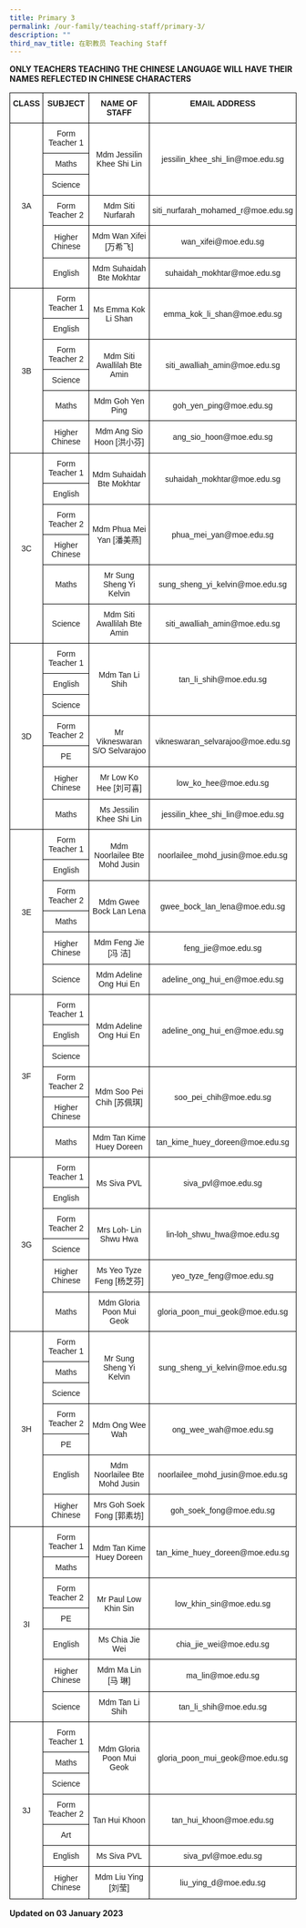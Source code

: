 ```yaml
---
title: Primary 3
permalink: /our-family/teaching-staff/primary-3/
description: ""
third_nav_title: 在职教员 Teaching Staff
---
```

**ONLY TEACHERS TEACHING THE CHINESE LANGUAGE WILL HAVE THEIR NAMES REFLECTED IN CHINESE CHARACTERS**

<style type="text/css">
.tg  {border-collapse:collapse;border-spacing:0;}
.tg td{border-color:black;border-style:solid;border-width:1px;font-family:Arial, sans-serif;font-size:14px;
  overflow:hidden;padding:10px 5px;word-break:normal;}
.tg th{border-color:black;border-style:solid;border-width:1px;font-family:Arial, sans-serif;font-size:14px;
  font-weight:normal;overflow:hidden;padding:10px 5px;word-break:normal;}
.tg .tg-9hzb{background-color:#FFF;font-weight:bold;text-align:center;vertical-align:top}
.tg .tg-f4yw{background-color:#FFF;text-align:center;vertical-align:middle}
</style>
<table class="tg">
<thead>
  <tr>
    <th class="tg-9hzb">CLASS</th>
    <th class="tg-9hzb">SUBJECT</th>
    <th class="tg-9hzb">NAME OF STAFF</th>
    <th class="tg-9hzb">EMAIL ADDRESS</th>
  </tr>
</thead>
<tbody>
  <tr>
    <td class="tg-f4yw" rowspan="6">3A</td>
    <td class="tg-f4yw">Form Teacher 1</td>
    <td class="tg-f4yw" rowspan="3">Mdm Jessilin Khee Shi Lin</td>
    <td class="tg-f4yw" rowspan="3">jessilin_khee_shi_lin@moe.edu.sg</td>
  </tr>
  <tr>
    <td class="tg-f4yw">Maths</td>
  </tr>
  <tr>
    <td class="tg-f4yw">Science</td>
  </tr>
  <tr>
    <td class="tg-f4yw">Form Teacher 2</td>
    <td class="tg-f4yw">Mdm Siti Nurfarah</td>
    <td class="tg-f4yw">siti_nurfarah_mohamed_r@moe.edu.sg</td>
  </tr>
  <tr>
    <td class="tg-f4yw">Higher Chinese</td>
    <td class="tg-f4yw">Mdm Wan Xifei [万希飞]</td>
    <td class="tg-f4yw">wan_xifei@moe.edu.sg</td>
  </tr>
  <tr>
    <td class="tg-f4yw">English</td>
    <td class="tg-f4yw">Mdm Suhaidah Bte Mokhtar</td>
    <td class="tg-f4yw">suhaidah_mokhtar@moe.edu.sg</td>
  </tr>
  <tr>
    <td class="tg-f4yw" rowspan="6">3B</td>
    <td class="tg-f4yw">Form Teacher 1</td>
    <td class="tg-f4yw" rowspan="2">Ms Emma Kok Li Shan</td>
    <td class="tg-f4yw" rowspan="2">emma_kok_li_shan@moe.edu.sg</td>
  </tr>
  <tr>
    <td class="tg-f4yw">English</td>
  </tr>
  <tr>
    <td class="tg-f4yw">Form Teacher 2</td>
    <td class="tg-f4yw" rowspan="2">Mdm Siti Awallilah Bte Amin</td>
    <td class="tg-f4yw" rowspan="2">siti_awalliah_amin@moe.edu.sg</td>
  </tr>
  <tr>
    <td class="tg-f4yw">Science</td>
  </tr>
  <tr>
    <td class="tg-f4yw">Maths</td>
    <td class="tg-f4yw">Mdm Goh Yen Ping</td>
    <td class="tg-f4yw">goh_yen_ping@moe.edu.sg</td>
  </tr>
  <tr>
    <td class="tg-f4yw">Higher Chinese</td>
    <td class="tg-f4yw">Mdm Ang Sio Hoon [洪小芬]</td>
    <td class="tg-f4yw">ang_sio_hoon@moe.edu.sg</td>
  </tr>
  <tr>
    <td class="tg-f4yw" rowspan="6">3C</td>
    <td class="tg-f4yw">Form Teacher 1</td>
    <td class="tg-f4yw" rowspan="2">Mdm Suhaidah Bte Mokhtar</td>
    <td class="tg-f4yw" rowspan="2">suhaidah_mokhtar@moe.edu.sg</td>
  </tr>
  <tr>
    <td class="tg-f4yw">English</td>
  </tr>
  <tr>
    <td class="tg-f4yw">Form Teacher 2</td>
    <td class="tg-f4yw" rowspan="2">Mdm Phua Mei Yan [潘美燕]</td>
    <td class="tg-f4yw" rowspan="2">phua_mei_yan@moe.edu.sg</td>
  </tr>
  <tr>
    <td class="tg-f4yw">Higher Chinese</td>
  </tr>
  <tr>
    <td class="tg-f4yw">Maths</td>
    <td class="tg-f4yw">Mr Sung Sheng Yi Kelvin</td>
    <td class="tg-f4yw">sung_sheng_yi_kelvin@moe.edu.sg</td>
  </tr>
  <tr>
    <td class="tg-f4yw">Science</td>
    <td class="tg-f4yw">Mdm Siti Awallilah Bte Amin</td>
    <td class="tg-f4yw">siti_awalliah_amin@moe.edu.sg</td>
  </tr>
  <tr>
    <td class="tg-f4yw" rowspan="7">3D</td>
    <td class="tg-f4yw">Form Teacher 1</td>
    <td class="tg-f4yw" rowspan="3">Mdm Tan Li Shih</td>
    <td class="tg-f4yw" rowspan="3">tan_li_shih@moe.edu.sg</td>
  </tr>
  <tr>
    <td class="tg-f4yw">English</td>
  </tr>
  <tr>
    <td class="tg-f4yw">Science</td>
  </tr>
  <tr>
    <td class="tg-f4yw">Form Teacher 2</td>
    <td class="tg-f4yw" rowspan="2">Mr Vikneswaran S/O Selvarajoo</td>
    <td class="tg-f4yw" rowspan="2">vikneswaran_selvarajoo@moe.edu.sg</td>
  </tr>
  <tr>
    <td class="tg-f4yw">PE</td>
  </tr>
  <tr>
    <td class="tg-f4yw">Higher Chinese</td>
    <td class="tg-f4yw">Mr Low Ko Hee [刘可喜]</td>
    <td class="tg-f4yw">low_ko_hee@moe.edu.sg</td>
  </tr>
  <tr>
    <td class="tg-f4yw">Maths</td>
    <td class="tg-f4yw">Ms Jessilin Khee Shi Lin</td>
    <td class="tg-f4yw">jessilin_khee_shi_lin@moe.edu.sg</td>
  </tr>
  <tr>
    <td class="tg-f4yw" rowspan="6">3E</td>
    <td class="tg-f4yw">Form Teacher 1</td>
    <td class="tg-f4yw" rowspan="2">Mdm Noorlailee Bte Mohd Jusin</td>
    <td class="tg-f4yw" rowspan="2">noorlailee_mohd_jusin@moe.edu.sg</td>
  </tr>
  <tr>
    <td class="tg-f4yw">English</td>
  </tr>
  <tr>
    <td class="tg-f4yw">Form Teacher 2</td>
    <td class="tg-f4yw" rowspan="2">Mdm Gwee Bock Lan Lena</td>
    <td class="tg-f4yw" rowspan="2">gwee_bock_lan_lena@moe.edu.sg</td>
  </tr>
  <tr>
    <td class="tg-f4yw">Maths</td>
  </tr>
  <tr>
    <td class="tg-f4yw">Higher Chinese</td>
    <td class="tg-f4yw">Mdm Feng Jie [冯 洁]</td>
    <td class="tg-f4yw">feng_jie@moe.edu.sg</td>
  </tr>
  <tr>
    <td class="tg-f4yw">Science</td>
    <td class="tg-f4yw">Mdm Adeline Ong Hui En</td>
    <td class="tg-f4yw">adeline_ong_hui_en@moe.edu.sg</td>
  </tr>
  <tr>
    <td class="tg-f4yw" rowspan="6">3F</td>
    <td class="tg-f4yw">Form Teacher 1</td>
    <td class="tg-f4yw" rowspan="3">Mdm Adeline Ong Hui En</td>
    <td class="tg-f4yw" rowspan="3">adeline_ong_hui_en@moe.edu.sg</td>
  </tr>
  <tr>
    <td class="tg-f4yw">English</td>
  </tr>
  <tr>
    <td class="tg-f4yw">Science</td>
  </tr>
  <tr>
    <td class="tg-f4yw">Form Teacher 2</td>
    <td class="tg-f4yw" rowspan="2">Mdm Soo Pei Chih [苏佩琪]</td>
    <td class="tg-f4yw" rowspan="2">soo_pei_chih@moe.edu.sg</td>
  </tr>
  <tr>
    <td class="tg-f4yw">Higher Chinese</td>
  </tr>
  <tr>
    <td class="tg-f4yw">Maths</td>
    <td class="tg-f4yw">Mdm Tan Kime Huey Doreen</td>
    <td class="tg-f4yw">tan_kime_huey_doreen@moe.edu.sg</td>
  </tr>
  <tr>
    <td class="tg-f4yw" rowspan="6">3G</td>
    <td class="tg-f4yw">Form Teacher 1</td>
    <td class="tg-f4yw" rowspan="2">Ms Siva PVL</td>
    <td class="tg-f4yw" rowspan="2">siva_pvl@moe.edu.sg</td>
  </tr>
  <tr>
    <td class="tg-f4yw">English</td>
  </tr>
  <tr>
    <td class="tg-f4yw">Form Teacher 2</td>
    <td class="tg-f4yw" rowspan="2">Mrs Loh- Lin Shwu Hwa</td>
    <td class="tg-f4yw" rowspan="2">lin-loh_shwu_hwa@moe.edu.sg</td>
  </tr>
  <tr>
    <td class="tg-f4yw">Science</td>
  </tr>
  <tr>
    <td class="tg-f4yw">Higher Chinese</td>
    <td class="tg-f4yw">Ms Yeo Tyze Feng [杨芝芬]</td>
    <td class="tg-f4yw">yeo_tyze_feng@moe.edu.sg</td>
  </tr>
  <tr>
    <td class="tg-f4yw">Maths</td>
    <td class="tg-f4yw">Mdm Gloria Poon Mui Geok</td>
    <td class="tg-f4yw">gloria_poon_mui_geok@moe.edu.sg</td>
  </tr>
  <tr>
    <td class="tg-f4yw" rowspan="7">3H</td>
    <td class="tg-f4yw">Form Teacher 1</td>
    <td class="tg-f4yw" rowspan="3">Mr Sung Sheng Yi Kelvin</td>
    <td class="tg-f4yw" rowspan="3">sung_sheng_yi_kelvin@moe.edu.sg</td>
  </tr>
  <tr>
    <td class="tg-f4yw">Maths</td>
  </tr>
  <tr>
    <td class="tg-f4yw">Science</td>
  </tr>
  <tr>
    <td class="tg-f4yw">Form Teacher 2</td>
    <td class="tg-f4yw" rowspan="2">Mdm Ong Wee Wah</td>
    <td class="tg-f4yw" rowspan="2">ong_wee_wah@moe.edu.sg</td>
  </tr>
  <tr>
    <td class="tg-f4yw">PE</td>
  </tr>
  <tr>
    <td class="tg-f4yw">English</td>
    <td class="tg-f4yw">Mdm Noorlailee Bte Mohd Jusin</td>
    <td class="tg-f4yw">noorlailee_mohd_jusin@moe.edu.sg</td>
  </tr>
  <tr>
    <td class="tg-f4yw">Higher Chinese</td>
    <td class="tg-f4yw">Mrs Goh Soek Fong [郭素坊]</td>
    <td class="tg-f4yw">goh_soek_fong@moe.edu.sg</td>
  </tr>
  <tr>
    <td class="tg-f4yw" rowspan="7">3I</td>
    <td class="tg-f4yw">Form Teacher 1</td>
    <td class="tg-f4yw" rowspan="2">Mdm Tan Kime Huey Doreen</td>
    <td class="tg-f4yw" rowspan="2">tan_kime_huey_doreen@moe.edu.sg</td>
  </tr>
  <tr>
    <td class="tg-f4yw">Maths</td>
  </tr>
  <tr>
    <td class="tg-f4yw">Form Teacher 2</td>
    <td class="tg-f4yw" rowspan="2">Mr Paul Low Khin Sin</td>
    <td class="tg-f4yw" rowspan="2">low_khin_sin@moe.edu.sg</td>
  </tr>
  <tr>
    <td class="tg-f4yw">PE</td>
  </tr>
  <tr>
    <td class="tg-f4yw">English</td>
    <td class="tg-f4yw">Ms Chia Jie Wei</td>
    <td class="tg-f4yw">chia_jie_wei@moe.edu.sg</td>
  </tr>
  <tr>
    <td class="tg-f4yw">Higher Chinese</td>
    <td class="tg-f4yw">Mdm Ma Lin [马 琳]</td>
    <td class="tg-f4yw">ma_lin@moe.edu.sg</td>
  </tr>
  <tr>
    <td class="tg-f4yw">Science</td>
    <td class="tg-f4yw">Mdm Tan Li Shih</td>
    <td class="tg-f4yw">tan_li_shih@moe.edu.sg</td>
  </tr>
  <tr>
    <td class="tg-f4yw" rowspan="7">3J</td>
    <td class="tg-f4yw">Form Teacher 1</td>
    <td class="tg-f4yw" rowspan="3">Mdm Gloria Poon Mui Geok</td>
    <td class="tg-f4yw" rowspan="3">gloria_poon_mui_geok@moe.edu.sg</td>
  </tr>
  <tr>
    <td class="tg-f4yw">Maths</td>
  </tr>
  <tr>
    <td class="tg-f4yw">Science</td>
  </tr>
  <tr>
    <td class="tg-f4yw">Form Teacher 2</td>
    <td class="tg-f4yw" rowspan="2">Tan Hui Khoon</td>
    <td class="tg-f4yw" rowspan="2">tan_hui_khoon@moe.edu.sg</td>
  </tr>
  <tr>
    <td class="tg-f4yw">Art</td>
  </tr>
  <tr>
    <td class="tg-f4yw">English</td>
    <td class="tg-f4yw">Ms Siva PVL</td>
    <td class="tg-f4yw">siva_pvl@moe.edu.sg</td>
  </tr>
  <tr>
    <td class="tg-f4yw">Higher Chinese</td>
    <td class="tg-f4yw">Mdm Liu Ying [刘莹]</td>
    <td class="tg-f4yw">liu_ying_d@moe.edu.sg</td>
  </tr>
</tbody>
</table>

**Updated on 03 January 2023**  